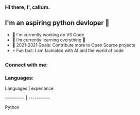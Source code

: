 ### Hi there, I', callum.


## I'm an aspiring python devloper 👋


- 🔭 I'm currently working on VS Code
- 🌱 I’m currently learning everything 🤣
- 🥅 2021-2021 Goals: Contribute more to Open Source projects
- ⚡ Fun fact: I am facinated with AI and the world of code


### Connect with me:


### Languages:

Languages | experiance 

---------- | -----------

Python 




